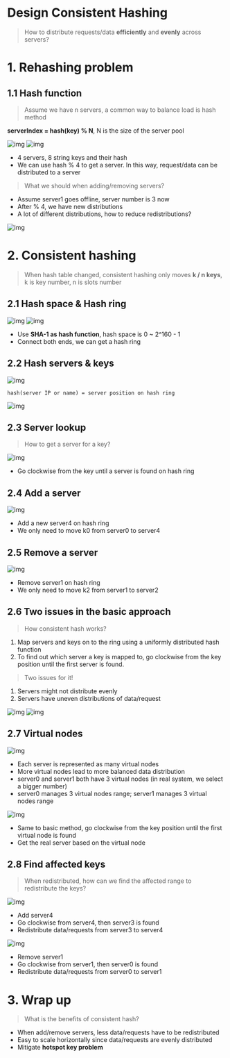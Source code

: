 # Design Consistent Hashing

> How to distribute requests/data **efficiently** and **evenly** across servers?

# 1. Rehashing problem

## 1.1 Hash function

> Assume we have n servers, a common way to balance load is hash method

**serverIndex = hash(key) % N**, N is the size of the server pool

![img](assets/5-1.png)
![img](assets/5-2.png)

- 4 servers, 8 string keys and their hash
- We can use hash % 4 to get a server. In this way, request/data can be distributed to a server

> What we should when adding/removing servers?

- Assume server1 goes offline, server number is 3 now
- After % 4, we have new distributions
- A lot of different distributions, how to reduce redistributions?

![img](assets/5-3.png)

# 2. Consistent hashing

> When hash table changed, consistent hashing only moves **k / n keys**,
> k is key number, n is slots number

## 2.1 Hash space & Hash ring

![img](assets/5-4.png)
![img](assets/5-5.png)

- Use **SHA-1 as hash function**, hash space is 0 ~ 2^160 - 1
- Connect both ends, we can get a hash ring

## 2.2 Hash servers & keys

![img](assets/5-6.png)

`hash(server IP or name) = server position on hash ring`

![img](assets/5-7.png)

## 2.3 Server lookup

> How to get a server for a key?

![img](assets/5-8.png)

- Go clockwise from the key until a server is found on hash ring

## 2.4 Add a server

![img](assets/5-9.png)

- Add a new server4 on hash ring
- We only need to move k0 from server0 to server4

## 2.5 Remove a server

![img](assets/5-10.png)

- Remove server1 on hash ring
- We only need to move k2 from server1 to server2

## 2.6 Two issues in the basic approach

> How consistent hash works?

1. Map servers and keys on to the ring using a uniformly distributed hash function
2. To find out which server a key is mapped to, go clockwise from the key position until the first server is found.

> Two issues for it!

1. Servers might not distribute evenly
2. Servers have uneven distributions of data/request

![img](assets/5-11.png)
![img](assets/5-12.png)

## 2.7 Virtual nodes

![img](assets/5-13.png)

- Each server is represented as many virtual nodes
- More virtual nodes lead to more balanced data distribution
- server0 and server1 both have 3 virtual nodes (in real system, we select a bigger number)
- server0 manages 3 virtual nodes range; server1 manages 3 virtual nodes range

![img](assets/5-14.png)

- Same to basic method, go clockwise from the key position until the first virtual node is found
- Get the real server based on the virtual node

## 2.8 Find affected keys

> When redistributed, how can we find the affected range to redistribute the keys?

![img](assets/5-15.png)

- Add server4
- Go clockwise from server4, then server3 is found
- Redistribute data/requests from server3 to server4

![img](assets/5-16.png)

- Remove server1
- Go clockwise from server1, then server0 is found
- Redistribute data/requests from server0 to server1

# 3. Wrap up

> What is the benefits of consistent hash?

- When add/remove servers, less data/requests have to be redistributed
- Easy to scale horizontally since data/requests are evenly distributed
- Mitigate **hotspot key problem**
